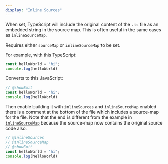 ```yaml
---
display: "Inline Sources"
---
```


When set, TypeScript will include the original content of the `.ts` file as an embedded string in the source map.
This is often useful in the same cases as `inlineSourceMap`.

Requires either `sourceMap` or `inlineSourceMap` to be set.


For example, with this TypeScript:

```ts
const helloWorld = "hi";
console.log(helloWorld)
```

Converts to this JavaScript:

```ts twoslasher
// @showEmit
const helloWorld = "hi";
console.log(helloWorld)
```

Then enable building it with `inlineSources` and `inlineSourceMap` enabled there is a comment at the bottom of the file which includes
a source-map for the file. 
Note that the end is different from the example in [`inlineSourceMap`](#inlineSourceMap) because the source-map now contains the original source code also.

```ts twoslasher
// @inlineSources
// @inlineSourceMap
// @showEmit
const helloWorld = "hi";
console.log(helloWorld)
```
